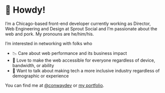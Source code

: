 # 👋 Howdy! 

I’m a Chicago-based front-end developer currently working as Director, Web Engineering and Design at Sprout Social and I’m passionate about the web and pork. My pronouns are he/him/his. 

I’m interested in networking with folks who
* 📉 Care about web performance and its business impact
* 📱 Love to make the web accessible for everyone regardless of device, bandwidth, or ability
* 💼 Want to talk about making tech a more inclusive industry regardless of demographic or experience

You can find me at [@conwaydev](https://twitter.com/conwaydev) or [my portfolio](https://conwaydev.com).
